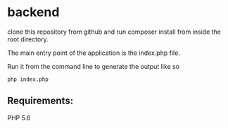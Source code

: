 # backend

clone this repository from github and run composer install from inside the root directory.

The main entry point of the application is the index.php file.

Run it from the command line to generate the output like so

``` php index.php ```


 ## Requirements:
PHP 5.6
